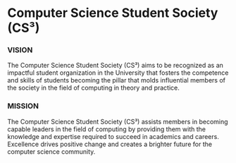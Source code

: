 # Computer Science Student Society (CS³)

### VISION

The Computer Science Student Society (CS³) aims to be recognized as an impactful student organization in the University that fosters the competence and skills of students becoming the pillar that molds influential members of the society in the field of computing in theory and practice. 

### MISSION

The Computer Science Student Society (CS³) assists members in becoming capable leaders in the field of computing by providing them with the knowledge and expertise required to succeed in academics and careers. Excellence drives positive change and creates a brighter future for the computer science community.
